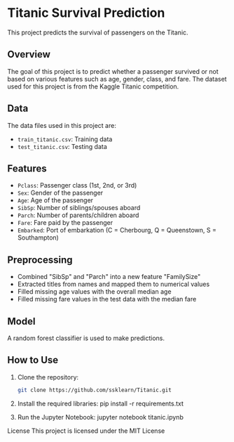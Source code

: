 # Titanic Survival Prediction

This project predicts the survival of passengers on the Titanic.

## Overview

The goal of this project is to predict whether a passenger survived or not based on various features such as age, gender, class, and fare. The dataset used for this project is from the Kaggle Titanic competition.

## Data

The data files used in this project are:
- `train_titanic.csv`: Training data
- `test_titanic.csv`: Testing data

## Features

- `Pclass`: Passenger class (1st, 2nd, or 3rd)
- `Sex`: Gender of the passenger
- `Age`: Age of the passenger
- `SibSp`: Number of siblings/spouses aboard
- `Parch`: Number of parents/children aboard
- `Fare`: Fare paid by the passenger
- `Embarked`: Port of embarkation (C = Cherbourg, Q = Queenstown, S = Southampton)

## Preprocessing

- Combined "SibSp" and "Parch" into a new feature "FamilySize"
- Extracted titles from names and mapped them to numerical values
- Filled missing age values with the overall median age
- Filled missing fare values in the test data with the median fare

## Model

A random forest classifier is used to make predictions.

## How to Use

1. Clone the repository:

   ```bash
   git clone https://github.com/ssklearn/Titanic.git

1. Install the required libraries:
   pip install -r requirements.txt
2. Run the Jupyter Notebook:
   jupyter notebook titanic.ipynb

License
This project is licensed under the MIT License
